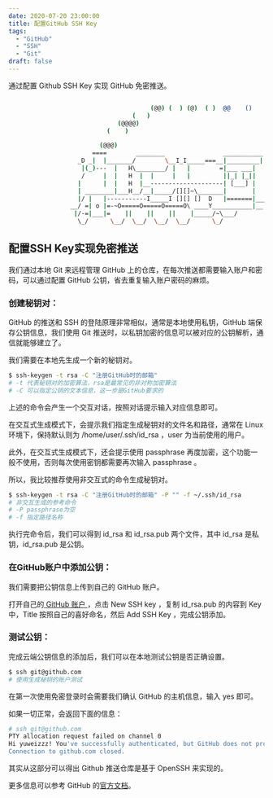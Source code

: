 ```yaml
---
date: 2020-07-20 23:00:00
title: 配置GitHub SSH Key
tags:
  - "GitHub"
  - "SSH"
  - "Git"
draft: false
---
```


通过配置 Github SSH Key 实现 GitHub 免密推送。

<!--more-->

``` bash

                                       (@@) (  ) (@)  ( )  @@    ()    @     O     @     O      @
                                  (   )
                              (@@@@)
                           (    )

                         (@@@)
                       ====        ________                ___________
                   _D _|  |_______/        \__I_I_____===__|_________|
                    |(_)---  |   H\________/ |   |        =|___ ___|      _________________
                    /     |  |   H  |  |     |   |         ||_| |_||     _|                \_____A
                   |      |  |   H  |__--------------------| [___] |   =|                        |
                   | ________|___H__/__|_____/[][]~\_______|       |   -|                        |
                   |/ |   |-----------I_____I [][] []  D   |=======|____|________________________|_
                 __/ =| o |=-~O=====O=====O=====O\ ____Y___________|__|__________________________|_
                  |/-=|___|=    ||    ||    ||    |_____/~\___/          |_D__D__D_|  |_D__D__D_|
                   \_/      \__/  \__/  \__/  \__/      \_/               \_/   \_/    \_/   \_/

```

## 配置SSH Key实现免密推送

我们通过本地 Git 来远程管理 GitHub 上的仓库，在每次推送都需要输入账户和密码，可以通过配置 GitHub 公钥，省去重复输入账户密码的麻烦。

### 创建秘钥对：

GitHub 的推送和 SSH 的登陆原理非常相似，通常是本地使用私钥，GitHub 端保存公钥信息，我们使用 Git 推送时，以私钥加密的信息可以被对应的公钥解析，通信就能够建立了。

我们需要在本地先生成一个新的秘钥对。

``` bash
$ ssh-keygen -t rsa -C "注册GitHub时的邮箱"
# -t 代表秘钥对的加密算法，rsa是最常见的非对称加密算法
# -C 可以指定公钥的文本信息，这一步是GitHub要求的
```

上述的命令会产生一个交互对话，按照对话提示输入对应信息即可。

在交互式生成模式下，会提示我们指定生成秘钥对的文件名和路径，通常在 Linux 环境下，保持默认则为 /home/user/.ssh/id_rsa ，user 为当前使用的用户。

此外，在交互式生成模式下，还会提示使用 passphrase 再度加密，这个功能一般不使用，否则每次使用密钥都需要再次输入 passphrase 。

所以，我比较推荐使用非交互式的命令生成秘钥对。

``` bash
$ ssh-keygen -t rsa -C "注册GitHub时的邮箱" -P "" -f ~/.ssh/id_rsa
# 非交互生成的参考命令
# -P passphrase为空
# -f 指定路径名称
```

执行完命令后，我们可以得到 id_rsa 和 id_rsa.pub 两个文件，其中 id_rsa 是私钥，id_rsa.pub 是公钥。

### 在GitHub账户中添加公钥：

我们需要把公钥信息上传到自己的 GitHub 账户。

打开自己的[ GitHub 账户 ](https://github.com/settings/keys)，点击 New SSH key ，复制 id_rsa.pub 的内容到 Key 中，Title 按照自己的喜好命名，然后 Add SSH Key ，完成公钥添加。

### 测试公钥：

完成云端公钥信息的添加后，我们可以在本地测试公钥是否正确设置。

``` bash
$ ssh git@github.com
# 使用生成秘钥的账户测试
```

在第一次使用免密登录时会需要我们确认 GitHub 的主机信息，输入 yes 即可。

如果一切正常，会返回下面的信息：

``` bash
# ssh git@github.com
PTY allocation request failed on channel 0
Hi yuweizzz! You've successfully authenticated, but GitHub does not provide shell access.
Connection to github.com closed.
```

其实从这部分可以得出 Github 推送仓库是基于 OpenSSH 来实现的。

更多信息可以参考 GitHub 的[官方文档](https://docs.github.com/en/github/authenticating-to-github/connecting-to-github-with-ssh)。

